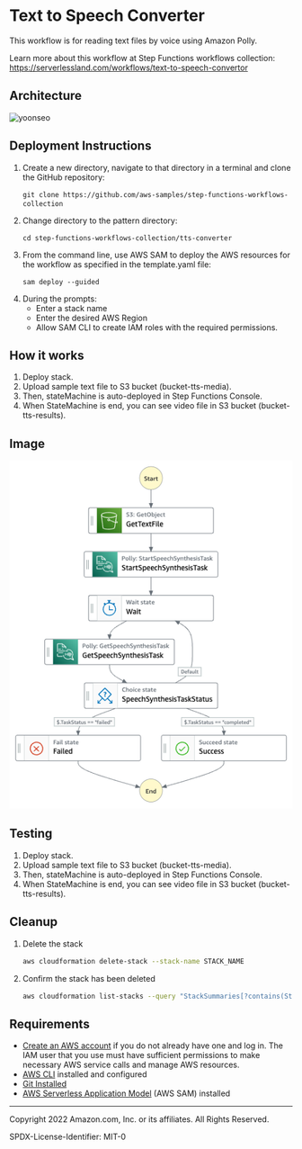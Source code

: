 # Text to Speech Converter

This workflow is for reading text files by voice using Amazon Polly.

Learn more about this workflow at Step Functions workflows collection: https://serverlessland.com/workflows/text-to-speech-convertor

## Architecture

![yoonseo](https://user-images.githubusercontent.com/61778930/183707915-12770755-261c-40f4-9641-7207bb731f7d.jpg)


## Deployment Instructions

1. Create a new directory, navigate to that directory in a terminal and clone the GitHub repository:
    ``` 
    git clone https://github.com/aws-samples/step-functions-workflows-collection
    ```
1. Change directory to the pattern directory:
    ```
    cd step-functions-workflows-collection/tts-converter
    ```
1. From the command line, use AWS SAM to deploy the AWS resources for the workflow as specified in the template.yaml file:
    ```
    sam deploy --guided
    ```
1. During the prompts:
    * Enter a stack name
    * Enter the desired AWS Region
    * Allow SAM CLI to create IAM roles with the required permissions.

## How it works

1. Deploy stack.
2. Upload sample text file to S3 bucket (bucket-tts-media).
3. Then, stateMachine is auto-deployed in Step Functions Console.
4. When StateMachine is end, you can see video file in S3 bucket (bucket-tts-results).

## Image

![image](./resources/statemachine.png)

## Testing


1. Deploy stack.
2. Upload sample text file to S3 bucket (bucket-tts-media).
3. Then, stateMachine is auto-deployed in Step Functions Console.
4. When StateMachine is end, you can see video file in S3 bucket (bucket-tts-results).


## Cleanup
 
1. Delete the stack
    ```bash
    aws cloudformation delete-stack --stack-name STACK_NAME
    ```
1. Confirm the stack has been deleted
    ```bash
    aws cloudformation list-stacks --query "StackSummaries[?contains(StackName,'STACK_NAME')].StackStatus"
    ```


## Requirements

* [Create an AWS account](https://portal.aws.amazon.com/gp/aws/developer/registration/index.html) if you do not already have one and log in. The IAM user that you use must have sufficient permissions to make necessary AWS service calls and manage AWS resources.
* [AWS CLI](https://docs.aws.amazon.com/cli/latest/userguide/install-cliv2.html) installed and configured
* [Git Installed](https://git-scm.com/book/en/v2/Getting-Started-Installing-Git)
* [AWS Serverless Application Model](https://docs.aws.amazon.com/serverless-application-model/latest/developerguide/serverless-sam-cli-install.html) (AWS SAM) installed

----
Copyright 2022 Amazon.com, Inc. or its affiliates. All Rights Reserved.

SPDX-License-Identifier: MIT-0
